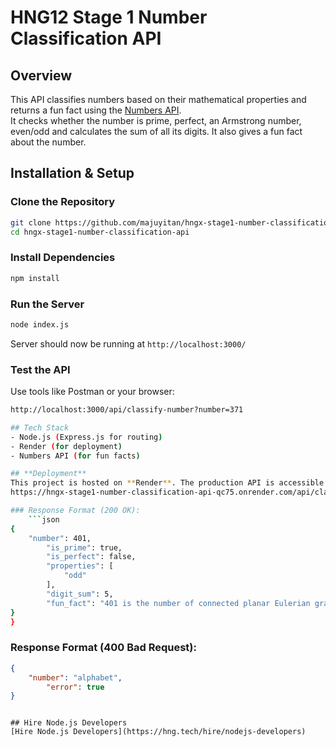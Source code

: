 # **HNG12 Stage 1 Number Classification API**

## Overview

This API classifies numbers based on their mathematical properties and returns a fun fact using the [Numbers API](http://numbersapi.com/).  
It checks whether the number is prime, perfect, an Armstrong number, even/odd and calculates the sum of all its digits. It also gives a fun fact about the number.

##  **Installation & Setup**  

### **Clone the Repository**  
```sh
git clone https://github.com/majuyitan/hngx-stage1-number-classification-api.git  
cd hngx-stage1-number-classification-api  
```

### **Install Dependencies**  
```sh
npm install
```

### **Run the Server**  
```sh
node index.js
```
Server should now be running at `http://localhost:3000/`

### **Test the API**
Use tools like Postman or your browser:
```sh
http://localhost:3000/api/classify-number?number=371

## Tech Stack
- Node.js (Express.js for routing)
- Render (for deployment)
- Numbers API (for fun facts)

## **Deployment**  
This project is hosted on **Render**. The production API is accessible at:  
https://hngx-stage1-number-classification-api-qc75.onrender.com/api/classify-number?number=401

### Response Format (200 OK):
    ```json
{
    "number": 401,
        "is_prime": true,
        "is_perfect": false,
        "properties": [
            "odd"
        ],
        "digit_sum": 5,
        "fun_fact": "401 is the number of connected planar Eulerian graphs with 9 vertices."
}
}
```
### Response Format (400 Bad Request):
```json
{
    "number": "alphabet",
        "error": true
}
```

```

## Hire Node.js Developers
[Hire Node.js Developers](https://hng.tech/hire/nodejs-developers)
